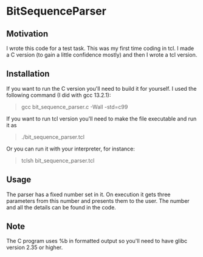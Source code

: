 # BitSequenceParser
## Motivation
I wrote this code for a test task. This was my first time coding in tcl. I made a C version (to gain a little confidence mostly) and then I wrote a tcl version.

## Installation
If you want to run the C version you'll need to build it for yourself. I used the following command (I did with gcc 13.2.1):
>gcc bit_sequence_parser.c -Wall -std=c99

If you want to run tcl version you'll need to make the file executable and run it as
> ./bit_sequence_parser.tcl

Or you can run it with your interpreter, for instance:
> tclsh bit_sequence_parser.tcl
## Usage
The parser has a fixed number set in it. On execution it gets three parameters from this number and presents them to the user.
The number and all the details can be found in the code.
## Note
The C program uses %b in formatted output so you'll need to have glibc version 2.35 or higher.
